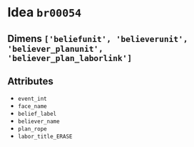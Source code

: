 # Idea `br00054`

## Dimens `['beliefunit', 'believerunit', 'believer_planunit', 'believer_plan_laborlink']`

## Attributes
- `event_int`
- `face_name`
- `belief_label`
- `believer_name`
- `plan_rope`
- `labor_title_ERASE`
